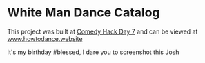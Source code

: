# White Man Dance Catalog

This project was built at [Comedy Hack Day 7](http://www.comedyhackday.org/sf-2015) and can be viewed at www.howtodance.website

It's my birthday #blessed, I dare you to screenshot this Josh
